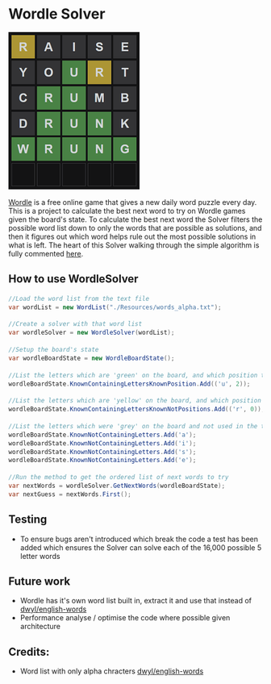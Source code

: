 # Wordle Solver

![Solved Wardle image](https://github.com/joshuacameron/WordleSolver/blob/main/Images/wordleCracker.png?raw=true)

[Wordle](https://www.powerlanguage.co.uk/wordle/) is a free online game that gives a new daily word puzzle every day. This is a project to calculate the best next word to try on Wordle games given the board's state. To calculate the best next word the Solver filters the possible word list down to only the words that are possible as solutions, and then it figures out which word helps rule out the most possible solutions in what is left. The heart of this Solver walking through the simple algorithm is fully commented [here](https://github.com/joshuacameron/WordleSolver/blob/main/WordleSolver/WordleSolver.cs#L18).

## How to use WordleSolver
```C#
//Load the word list from the text file
var wordList = new WordList("./Resources/words_alpha.txt");

//Create a solver with that word list
var wordleSolver = new WordleSolver(wordList);

//Setup the board's state
var wordleBoardState = new WordleBoardState();

//List the letters which are 'green' on the board, and which position they're known to be in
wordleBoardState.KnownContainingLettersKnownPosition.Add(('u', 2));

//List the letters which are 'yellow' on the board, and which position they're known to NOT be in
wordleBoardState.KnownContainingLettersKnownNotPositions.Add(('r', 0));

//List the letters which were 'grey' on the board and not used in the target word
wordleBoardState.KnownNotContainingLetters.Add('a');
wordleBoardState.KnownNotContainingLetters.Add('i');
wordleBoardState.KnownNotContainingLetters.Add('s');
wordleBoardState.KnownNotContainingLetters.Add('e');

//Run the method to get the ordered list of next words to try
var nextWords = wordleSolver.GetNextWords(wordleBoardState);
var nextGuess = nextWords.First();
```

## Testing
- To ensure bugs aren't introduced which break the code a test has been added which ensures the Solver can solve each of the 16,000 possible 5 letter words

## Future work
- Wordle has it's own word list built in, extract it and use that instead of [dwyl/english-words](https://github.com/dwyl/english-words)
- Performance analyse / optimise the code where possible given architecture

## Credits:
- Word list with only alpha chracters [dwyl/english-words](https://github.com/dwyl/english-words)
